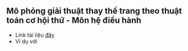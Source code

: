 ## Mô phỏng giải thuật thay thế trang theo thuật toán cơ hội thứ  - Môn hệ điều hành
- Link tài liệu [đây](https://drive.google.com/file/d/1nIsa_igaJTyPx8tDJONT2Y4mC6-yO4vd/view?usp=sharing)
- Ví dụ với 
